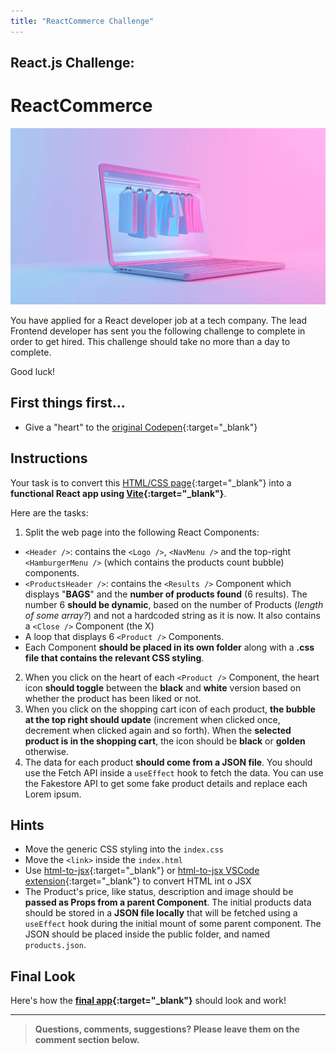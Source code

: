 ```yaml
---
title: "ReactCommerce Challenge"
---
```


## React.js Challenge:
# ReactCommerce

![](./assets/react-commerce-laptop.png)

You have applied for a React developer job at a tech company. The lead Frontend developer has sent you the following challenge to complete in order to get hired. This challenge should take no more than a day to complete.

Good luck!

## First things first...

- Give a "heart" to the [original Codepen](https://codepen.io/esco69/pen/pNXqXx){:target="_blank"}

## Instructions

Your task is to convert this [HTML/CSS page](https://github.com/in-tech-gration/WDX-180/tree/main/curriculum/modules/javascript/frameworks/react/exercises/react-commerce-challenge/ReactCommerce.html){:target="_blank"} into a **functional React app using [Vite](https://vitejs.dev/){:target="_blank"}**.

Here are the tasks:

1. Split the web page into the following React Components:
  - `<Header />`: contains the `<Logo />`, `<NavMenu />` and the top-right `<HamburgerMenu />` (which contains the products count bubble) components. 
  - `<ProductsHeader />`: contains the `<Results />` Component which displays "**BAGS**" and the **number of products found** (6 results). The number 6 **should be dynamic**, based on the number of Products (_length of some array?_) and not a hardcoded string as it is now. It also contains a `<Close />` Component (the X)
  - A loop that displays 6 `<Product />` Components.
  - Each Component **should be placed in its own folder** along with a **.css file that contains the relevant CSS styling**.
2. When you click on the heart of each `<Product />` Component, the heart icon **should toggle** between the **black** and **white** version based on whether the product has been liked or not.
3. When you click on the shopping cart icon of each product, **the bubble at the top right should update** (increment when clicked once, decrement when clicked again and so forth). When the **selected product is in the shopping cart**, the icon should be **black** or **golden** otherwise.
4. The data for each product **should come from a JSON file**. You should use the Fetch API inside a `useEffect` hook to fetch the data. You can use the Fakestore API to get some fake product details and replace each Lorem ipsum.

## Hints

- Move the generic CSS styling into the `index.css`
- Move the `<link>` inside the `index.html`
- Use [html-to-jsx](https://transform.tools/html-to-jsx){:target="_blank"} or [html-to-jsx VSCode extension](https://marketplace.visualstudio.com/items?itemName=riazxrazor.html-to-jsx){:target="_blank"} to convert HTML int o JSX
- The Product's price, like status, description and image should be **passed as Props from a parent Component**. The initial products data should be stored in a **JSON file locally** that will be fetched using a `useEffect` hook during the initial mount of some parent component. The JSON should be placed inside the public folder, and named `products.json`.

## Final Look

Here's how the **[final app](./final/){:target="_blank"}** should look and work!

---

> **Questions, comments, suggestions? Please leave them on the comment section below.**

<script src="https://utteranc.es/client.js"
  repo="in-tech-gration/WDX-180"
  issue-term="pathname"
  theme="github-dark"
  crossorigin="anonymous"
  async>
</script>
